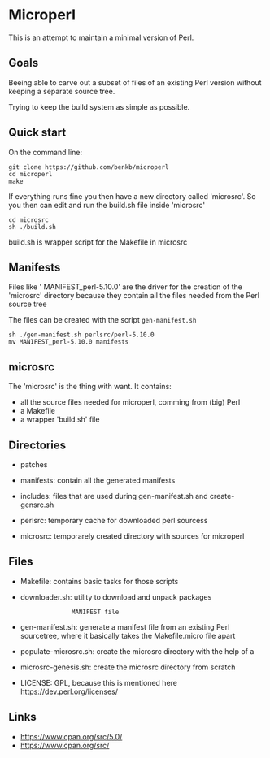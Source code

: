 # Microperl


This is an attempt to maintain a minimal version of Perl.

## Goals

Beeing able to carve out a subset of files of an existing Perl version without
keeping a separate source tree.

Trying to keep the build system as simple as possible.

## Quick start

On the command line:

```
git clone https://github.com/benkb/microperl
cd microperl
make 
```

If everything runs fine you then have a new directory called 'microsrc'. 
So you then can edit and run the build.sh file inside 'microsrc'

```
cd microsrc
sh ./build.sh
```

build.sh is wrapper script for the Makefile in microsrc


## Manifests

Files like ' MANIFEST_perl-5.10.0' are the driver for the creation of the
'microsrc' directory because they contain all the files needed from the Perl
source tree

The files can be created with the script `gen-manifest.sh` 

```
sh ./gen-manifest.sh perlsrc/perl-5.10.0
mv MANIFEST_perl-5.10.0 manifests
```

## microsrc

The 'microsrc' is the thing with want. It contains:

- all the source files needed for microperl, comming from (big) Perl
- a Makefile
- a wrapper 'build.sh' file


## Directories

- patches

- manifests: contain all the generated manifests

- includes:  files that are used during gen-manifest.sh and create-gensrc.sh

- perlsrc: temporary cache for downloaded perl sourcess

- microsrc: temporarely created directory with sources for microperl



## Files

- Makefile:           contains basic tasks for those scripts

- downloader.sh:    utility to download and unpack packages

                    MANIFEST file

- gen-manifest.sh:    generate a manifest file from an existing Perl sourcetree, 
                    where it basically takes the Makefile.micro file apart

- populate-microsrc.sh: create the microsrc directory with the help of a 


- microsrc-genesis.sh:  create the microsrc directory from scratch


- LICENSE: GPL, because this is mentioned here https://dev.perl.org/licenses/


## Links

- https://www.cpan.org/src/5.0/
- https://www.cpan.org/src/
